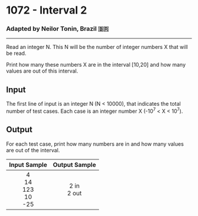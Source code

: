 # 1072 - Interval 2
### Adapted by Neilor Tonin, Brazil <span>&#x1f1e7;&#x1f1f7;</span>
---

Read an integer N. This N will be the number of integer numbers X that will be read.

Print how many these numbers X are in the interval [10,20] and how many values are out of this interval.

## Input

The first line of input is an integer N (N < 10000), that indicates the total number of test cases.
Each case is an integer number X (-10<sup>7</sup> < X < 10<sup>7</sup>).

## Output

For each test case, print how many numbers are in and how many values are out of the interval.

| Input Sample | Output Sample |
| --- | --- |
|<div align="center">4</br>14</br>123</br>10</br>-25</div>|<div align="center">2 in</br>2 out</div>|
